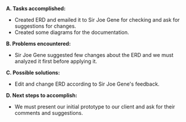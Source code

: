 **A. Tasks accomplished:** <br>
- Created ERD and emailed it to Sir Joe Gene for checking and ask for suggestions for changes. <br>
- Created some diagrams for the documentation.<br>

<b>B. Problems encountered:</b> <br>
- Sir Joe Gene suggested few changes about the ERD and we must analyzed it first before applying it.<br>

<b>C. Possible solutions:</b> <br>
- Edit and change ERD according to Sir Joe Gene's feedback. <br>

<b>D. Next steps to accomplish:</b> <br>
- We must present our initial prototype to our client and ask for their comments and suggestions.